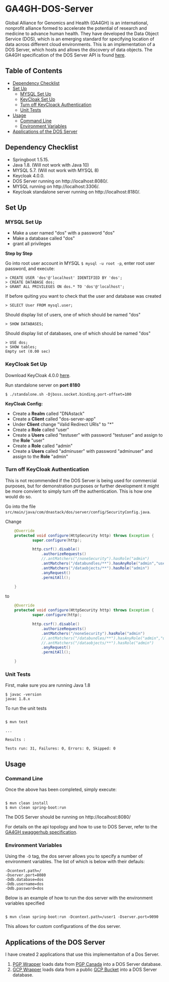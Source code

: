 # GA4GH-DOS-Server

Global Alliance for Genomics and Health (GA4GH) is an international, nonprofit alliance formed to accelerate the potential of research and medicine to advance human health. They have developed the Data Object Service (DOS), which is an emerging standard for specifying location of data across different cloud environments. This is an implementation of a DOS Server, which hosts and allows the discovery of data objects. The GA4GH specification of the DOS Server API is found [here](https://ga4gh.github.io/data-object-service-schemas/#/).

## Table of Contents
* [Dependency Checklist](#dependency-checklist)
* [Set Up](#set-up)
  * [MYSQL Set Up](#mysql-set-up)
  * [KeyCloak Set Up](#keycloak-set-up)
  * [Turn off KeyCloack Authentication](#turn-off-keycloak-authentication)
  * [Unit Tests](#unit-tests)
* [Usage](#usage)
  * [Command Line](#command-line)
  * [Environment Variables](#environment-variables)
* [Applications of the DOS Server](applications-of-the-dos-server)

## Dependency Checklist

* Springboot 1.5.15.
* Java 1.8. (Will not work with Java 10)
* MYSQL 5.7. (Will not work with MYSQL 8)
* Keycloak 4.0.0.
* DOS Server running on http://localhost:8080/.
* MYSQL running on http://localhost:3306/.
* Keycloak standalone server running on http://localhost:8180/.

## Set Up

### MYSQL Set Up

* Make a user named "dos" with a password "dos"
* Make a database called "dos"
* grant all privileges


**Step by Step**

Go into root user account in MYSQL `$ mysql -u root -p`, enter root user password, and execute:

```
> CREATE USER 'dos'@'localhost' IDENTIFIED BY 'dos';
> CREATE DATABASE dos;
> GRANT ALL PRIVILEGES ON dos.* TO 'dos'@'localhost';
```

If before quiting you want to check that the user and database was created

```
> SELECT User FROM mysql.user;
```
Should display list of users, one of which should be named "dos"

```
> SHOW DATABASES;
```
Should display list of databases, one of which should be named "dos"

```
> USE dos;
> SHOW tables;
Empty set (0.00 sec)
```

### KeyCloak Set Up

Download KeyCloak 4.0.0 [here](https://www.keycloak.org/archive/downloads-4.0.0.html).

Run standalone server on **port 8180**
```
$ ./standalone.sh -Djboss.socket.binding.port-offset=100
```

**KeyCloak Config:**
* Create a **Realm** called "DNAstack"
* Create a **Client** called "dos-server-app"
* Under **Client** change "Valid Redirect URIs" to "*"
* Create a **Role** called "user"
* Create a **Users** called "testuser" with password "testuser" and assign to the **Role** "user"
* Create a **Role** called "admin"
* Create a **Users** called "adminuser" with password "adminuser" and assign to the **Role** "admin"

### Turn off KeyCloak Authentication

This is not recommended if the DOS Server is being used for commercial purposes, but for demonstration purposes or further development it might be more convient to simply turn off the authentication. This is how one would do so.

Go into the file `src/main/java/com/dnastack/dos/server/config/SecurityConfig.java`.

Change
```java
    @Override
    protected void configure(HttpSecurity http) throws Exception {
            super.configure(http);

            http.csrf().disable()
                .authorizeRequests()
                //.antMatchers("/noneSecurity").hasRole("admin")
                .antMatchers("/databundles/**").hasAnyRole("admin","user")
                .antMatchers("/dataobjects/**").hasRole("admin")
                .anyRequest()
                .permitAll();

    } 
```
to
```java
    @Override
    protected void configure(HttpSecurity http) throws Exception {
            super.configure(http);

            http.csrf().disable()
                .authorizeRequests()
                .antMatchers("/noneSecurity").hasRole("admin")
                //.antMatchers("/databundles/**").hasAnyRole("admin","user")
                //.antMatchers("/dataobjects/**").hasRole("admin")
                .anyRequest()
                .permitAll();

    }
```


### Unit Tests

First, make sure you are running Java 1.8
```
$ javac -version
javac 1.8.x
```

To run the unit tests
```

$ mvn test

...

Results :

Tests run: 31, Failures: 0, Errors: 0, Skipped: 0
```

## Usage

### Command Line
Once the above has been completed, simply execute:

```

$ mvn clean install
$ mvn clean spring-boot:run

```

The DOS Server should be running on http://localhost:8080/

For details on the api topology and how to use to DOS Server, refer to the [GA4GH swaggerhub specification](https://ga4gh.github.io/data-object-service-schemas/#/).

### Environment Variables

Using the `-D` tag, the dos server allows you to specify a number of environment variables. The list of which is below with their defauls:

```
-Dcontext.path=/
-Dserver.port=8080
-Ddb.database=dos
-Ddb.username=dos
-Ddb.password=dos
```

Below is an example of how to run the dos server with the environment variables specified

```

$ mvn clean spring-boot:run -Dcontext.path=/user1 -Dserver.port=9090

```

This allows for custom configurations of the dos server.

## Applications of the DOS Server

I have created 2 applications that use this implementaiton of a Dos Server.

1. [PGP Wrapper](https://github.com/ekeilty17/DOS-Server-PGP-Wrapper) loads data from [PGP Canada](https://personalgenomes.ca/data) into a DOS Server database.
2. [GCP Wrapper](https://github.com/ekeilty17/DOS-Server-GCP-Wrapper) loads data from a public [GCP Bucket](https://cloud.google.com/storage/docs/json_api/v1/buckets) into a DOS Server database.
